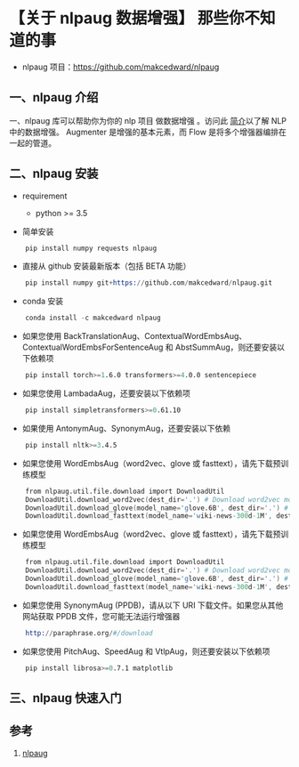 # 【关于 nlpaug 数据增强】 那些你不知道的事

- nlpaug 项目：https://github.com/makcedward/nlpaug

## 一、nlpaug 介绍

一、nlpaug 库可以帮助你为你的 nlp 项目 做数据增强 。访问此 [简介](https://zhuanlan.zhihu.com/p/150600950)以了解 NLP 中的数据增强。 Augmenter 是增强的基本元素，而 Flow 是将多个增强器编排在一起的管道。

## 二、nlpaug 安装

- requirement
  - python >= 3.5

- 简单安装

```s
    pip install numpy requests nlpaug
```

- 直接从 github 安装最新版本（包括 BETA 功能）

```s
    pip install numpy git+https://github.com/makcedward/nlpaug.git
```

- conda 安装

```s
    conda install -c makcedward nlpaug
```

- 如果您使用 BackTranslationAug、ContextualWordEmbsAug、ContextualWordEmbsForSentenceAug 和 AbstSummAug，则还要安装以下依赖项

```s
    pip install torch>=1.6.0 transformers>=4.0.0 sentencepiece
```

- 如果您使用 LambadaAug，还要安装以下依赖项

```s
    pip install simpletransformers>=0.61.10
```

- 如果使用 AntonymAug、SynonymAug，还要安装以下依赖

```s
    pip install nltk>=3.4.5
```

- 如果您使用 WordEmbsAug（word2vec、glove 或 fasttext），请先下载预训练模型

```s
    from nlpaug.util.file.download import DownloadUtil
    DownloadUtil.download_word2vec(dest_dir='.') # Download word2vec model
    DownloadUtil.download_glove(model_name='glove.6B', dest_dir='.') # Download GloVe model
    DownloadUtil.download_fasttext(model_name='wiki-news-300d-1M', dest_dir='.') # Download fasttext model
```

- 如果您使用 WordEmbsAug（word2vec、glove 或 fasttext），请先下载预训练模型

```s
    from nlpaug.util.file.download import DownloadUtil
    DownloadUtil.download_word2vec(dest_dir='.') # Download word2vec model
    DownloadUtil.download_glove(model_name='glove.6B', dest_dir='.') # Download GloVe model
    DownloadUtil.download_fasttext(model_name='wiki-news-300d-1M', dest_dir='.') # Download fasttext model
```

- 如果您使用 SynonymAug (PPDB)，请从以下 URI 下载文件。如果您从其他网站获取 PPDB 文件，您可能无法运行增强器

```s
    http://paraphrase.org/#/download
```

- 如果您使用 PitchAug、SpeedAug 和 VtlpAug，则还要安装以下依赖项

```s
    pip install librosa>=0.7.1 matplotlib
```

## 三、nlpaug 快速入门




## 参考

1. [nlpaug](https://github.com/makcedward/nlpaug)
